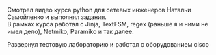 Смотрел видео курса python для сетевых инженеров Натальи Самойленко и выполнял задания.  
В рамках курса работал с Jinja, TextFSM, regex (раньше я и ними не имел дело), Netmiko, Paramiko и так далее.  


Развернул тестовую лабораторию и работал с оборудованием cisco  
